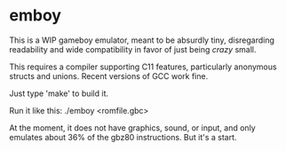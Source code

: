emboy
=====

This is a WIP gameboy emulator, meant to be absurdly tiny, disregarding readability
and wide compatibility in favor of just being *crazy* small.

This requires a compiler supporting C11 features, particularly anonymous structs and
unions. Recent versions of GCC work fine.

Just type 'make' to build it.

Run it like this:
    ./emboy <romfile.gbc>

At the moment, it does not have graphics, sound, or input, and only emulates about
36% of the gbz80 instructions. But it's a start.